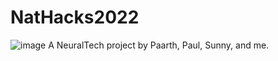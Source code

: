 # NatHacks2022
![image](https://user-images.githubusercontent.com/38673735/194803531-42d4df16-c407-4da0-993f-6cbf8cf4458d.png)
A NeuralTech project by Paarth, Paul, Sunny, and me.
